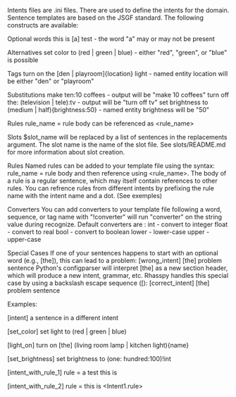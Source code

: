 Intents files are .ini files.
There are used to define the intents for the domain.
Sentence templates are based on the JSGF standard. The following constructs are available:

Optional words
this is [a] test - the word "a" may or may not be present

Alternatives
set color to (red | green | blue) - either "red", "green", or "blue" is possible

Tags
turn on the [den | playroom]{location} light - named entity location will be either "den" or "playroom"

Substitutions
make ten:10 coffees - output will be "make 10 coffees"
turn off the: (television | tele):tv - output will be "turn off tv"
set brightness to (medium | half){brightness:50} - named entity brightness will be "50"

Rules
rule_name = rule body can be referenced as <rule_name>

Slots
$slot_name will be replaced by a list of sentences in the replacements argument. The slot name is the name of the slot file.
See slots/README.md for more information about slot creation.

Rules
Named rules can be added to your template file using the syntax:
rule_name = rule body
and then reference using <rule_name>. The body of a rule is a regular sentence, which may itself contain references to other rules.
You can refrence rules from different intents by prefixing the rule name with the intent name and a dot. (See exemples)

Converters
You can add converters to your template file following a word, sequence, 
or tag name with "!converter" will run "converter" on the string value during recognize. 
Default converters are :
int - convert to integer
float - convert to real
bool - convert to boolean
lower - lower-case
upper - upper-case

Special Cases
If one of your sentences happens to start with an optional word (e.g., [the]), this can lead to a problem:
[wrong_intent]
[the] problem sentence
Python's configparser will interpret [the] as a new section header, which will produce a new intent, grammar, etc. Rhasspy handles this special case by using a backslash escape sequence (\[):
[correct_intent]
\[the] problem sentence

Examples:

[intent]
a sentence in a different intent

[set_color]
set light to (red | green | blue)

[light_on]
turn on [the] (living room lamp | kitchen light){name}

[set_brightness]
set brightness to (one: hundred:100)!int

[intent_with_rule_1]
rule = a test
this is <rule>

[intent_with_rule_2]
rule = this is
<rule> <Intent1.rule>
